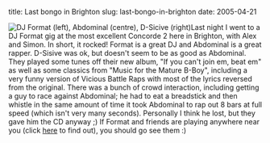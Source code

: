title: Last bongo in Brighton
slug: last-bongo-in-brighton
date: 2005-04-21


![](http://www.tenshu.net/wp-content/format_gig.jpg "DJ Format (left), Abdominal (centre), D-Sicive (right)")Last night I went to a DJ Format gig at the most excellent Concorde 2 here in Brighton, with Alex and Simon.
In short, it rocked!
Format is a great DJ and Abdominal is a great rapper. D-Sisive was ok, but doesn't seem to be as good as Abdominal.
They played some tunes off their new album, "If you can't join em, beat em" as well as some classics from "Music for the Mature B-Boy", including a very funny version of Vicious Battle Raps with most of the lyrics reversed from the original.
There was a bunch of crowd interaction, including getting a guy to race against Abdominal; he had to eat a breadstick and then whistle in the same amount of time it took Abdominal to rap out 8 bars at full speed (which isn't very many seconds). Personally I think he lost, but they gave him the CD anyway ;)
If Format and friends are playing anywhere near you (click [here](http://www.ents24.com/web/artist/63206/DJ_Format.html) to find out), you should go see them :)
